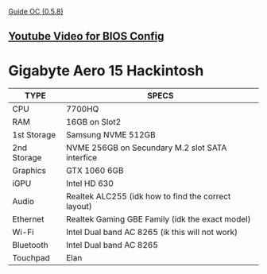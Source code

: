 [Guide OC (0.5.8)](https://dortania.github.io/vanilla-laptop-guide/)
 
[Youtube Video for BIOS Config](https://www.youtube.com/watch?v=f8vSkpW4pUw&t=312s)
---------------------------------------------

# Gigabyte Aero 15 Hackintosh
| **TYPE** | **SPECS** |
| --------- | --------- |
| CPU | 7700HQ |
| RAM | 16GB on Slot2 |
| 1st Storage | Samsung NVME 512GB |
| 2nd Storage | NVME 256GB on Secundary M.2 slot SATA interfice |
| Graphics | GTX 1060 6GB |
| iGPU | Intel HD 630 |
| Audio | Realtek ALC255 (idk how to find the correct layout) |
| Ethernet | Realtek Gaming GBE Family (idk the exact model) |
| Wi-Fi | Intel Dual band AC 8265 (ik this will not work) |
| Bluetooth | Intel Dual band AC 8265 |
| Touchpad | Elan |

